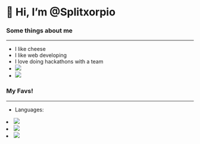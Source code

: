 <h1>👋 Hi, I’m @Splitxorpio</h1>
<h3> Some things about me </h3>
<hr>
<ul>
  <li> I like cheese </li>
  <li> I like web developing </li>
  <li> I love doing hackathons with a team </li>
  <li> <a href="https://www.linkedin.com/in/arnav-pandey-985280227/"> <img src="https://img.shields.io/badge/LinkedIn-0077B5?style=for-the-badge&logo=linkedin&logoColor=white"></a> </li>
  <li> <a href="https://devpost.com/Split?ref_content=user-portfolio&ref_feature=portfolio&ref_medium=global-nav"> <img src="https://img.shields.io/badge/Devpost-003E54?style=for-the-badge&logo=Devpost&logoColor=white"> </a> </li>
 </ul>
<h3> My Favs! </h3>
<hr>
<ul>
  <li> Languages: </ul>
  <li><img src="https://img.shields.io/badge/Python-FFD43B?style=for-the-badge&logo=python&logoColor=blue"></li>
  <li><img src="https://img.shields.io/badge/Python-FFD43B?style=for-the-badge&logo=python&logoColor=blue"></li>
  <li><img src="https://img.shields.io/badge/JavaScript-323330?style=for-the-badge&logo=javascript&logoColor=F7DF1E"></li>
  
</ul>
